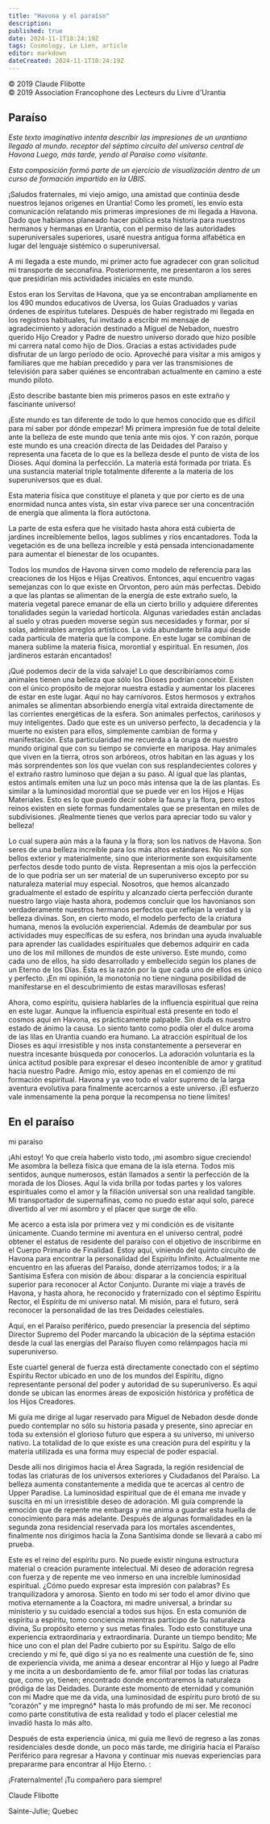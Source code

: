 ```yaml
---
title: "Havona y el paraíso"
description: 
published: true
date: 2024-11-1T18:24:19Z
tags: Cosmology, Le Lien, article
editor: markdown
dateCreated: 2024-11-1T18:24:19Z
---
```


<p class="v-card tema v-sheet--gris claro aclarar-3 px-2">© 2019 Claude Flibotte<br>© 2019 Association Francophone des Lecteurs du Livre d'Urantia</p>


## Paraíso

_Este texto imaginativo intenta describir las impresiones de un urantiano llegado al mundo. receptor del séptimo circuito del universo central de Havona Luego, más tarde, yendo al Paraíso como visitante._

_Esta composición formó parte de un ejercicio de visualización dentro de un curso de formación impartido en la UBIS._

¡Saludos fraternales, mi viejo amigo, una amistad que continúa desde nuestros lejanos orígenes en Urantia! Como les prometí, les envío esta comunicación relatando mis primeras impresiones de mi llegada a Havona. Dado que habíamos planeado hacer pública esta historia para nuestros hermanos y hermanas en Urantia, con el permiso de las autoridades superuniversales superiores, usaré nuestra antigua forma alfabética en lugar del lenguaje sistémico o superuniversal.

A mi llegada a este mundo, mi primer acto fue agradecer con gran solicitud mi transporte de seconafina. Posteriormente, me presentaron a los seres que presidirían mis actividades iniciales en este mundo.

Estos eran los Servitas de Havona, que ya se encontraban ampliamente en los 490 mundos educativos de Uversa, los Guías Graduados y varias órdenes de espíritus tutelares. Después de haber registrado mi llegada en los registros habituales, fui invitado a escribir mi mensaje de agradecimiento y adoración destinado a Miguel de Nebadon, nuestro querido Hijo Creador y Padre de nuestro universo dorado que hizo posible mi carrera natal como hijo de Dios. Gracias a estas actividades pude disfrutar de un largo período de ocio. Aproveché para visitar a mis amigos y familiares que me habían precedido y para ver las transmisiones de televisión para saber quiénes se encontraban actualmente en camino a este mundo piloto.

¡Esto describe bastante bien mis primeros pasos en este extraño y fascinante universo!

¡Este mundo es tan diferente de todo lo que hemos conocido que es difícil para mí saber por dónde empezar! Mi primera impresión fue de total deleite ante la belleza de este mundo que tenía ante mis ojos. Y con razón, porque este mundo es una creación directa de las Deidades del Paraíso y representa una faceta de lo que es la belleza desde el punto de vista de los Dioses. Aquí domina la perfección. La materia está formada por triata. Es una sustancia material triple totalmente diferente a la materia de los superuniversos que es dual.

Esta materia física que constituye el planeta y que por cierto es de una enormidad nunca antes vista, sin estar viva parece ser una concentración de energía que alimenta la flora autóctona.

La parte de esta esfera que he visitado hasta ahora está cubierta de jardines increíblemente bellos, lagos sublimes y ríos encantadores. Toda la vegetación es de una belleza increíble y está pensada intencionadamente para aumentar el bienestar de los ocupantes.

Todos los mundos de Havona sirven como modelo de referencia para las creaciones de los Hijos e Hijas Creativos. Entonces, aquí encuentro vagas semejanzas con lo que existe en Orvonton, pero aún más perfectas. Debido a que las plantas se alimentan de la energía de este extraño suelo, la materia vegetal parece emanar de ella un cierto brillo y adquiere diferentes tonalidades según la variedad hortícola. Algunas variedades están ancladas al suelo y otras pueden moverse según sus necesidades y formar, por sí solas, admirables arreglos artísticos. La vida abundante brilla aquí desde cada partícula de materia que la compone. En este lugar se combinan de manera sublime la materia física, morontial y espiritual. En resumen, ¡los jardineros estarán encantados!

¡Qué podemos decir de la vida salvaje! Lo que describiríamos como animales tienen una belleza que sólo los Dioses podrían concebir. Existen con el único propósito de mejorar nuestra estadía y aumentar los placeres de estar en este lugar. Aquí no hay carnívoros. Estos hermosos y extraños animales se alimentan absorbiendo energía vital extraída directamente de las corrientes energéticas de la esfera. Son animales perfectos, cariñosos y muy inteligentes. Dado que este es un universo perfecto, la decadencia y la muerte no existen para ellos, simplemente cambian de forma y manifestación. Esta particularidad me recuerda a la oruga de nuestro mundo original que con su tiempo se convierte en mariposa. Hay animales que viven en la tierra, otros son arbóreos, otros habitan en las aguas y los más sorprendentes son los que vuelan con sus resplandecientes colores y el extraño rastro luminoso que dejan a su paso. Al igual que las plantas, estos antimals emiten una luz un poco más intensa que la de las plantas. Es similar a la luminosidad morontial que se puede ver en los Hijos e Hijas Materiales. Esto es lo que puedo decir sobre la fauna y la flora, pero estos reinos existen en siete formas fundamentales que se presentan en miles de subdivisiones. ¡Realmente tienes que verlos para apreciar todo su valor y belleza!

Lo cual supera aún más a la fauna y la flora; son los nativos de Havona. Son seres de una belleza increíble para los más altos estándares. No sólo son bellos exterior y materialmente, sino que interiormente son exquisitamente perfectos desde todo punto de vista. Representan a mis ojos la perfección de lo que podría ser un ser material de un superuniverso excepto por su naturaleza material muy especial. Nosotros, que hemos alcanzado gradualmente el estado de espíritu y alcanzado cierta perfección durante nuestro largo viaje hasta ahora, podemos concluir que los havonianos son verdaderamente nuestros hermanos perfectos que reflejan la verdad y la belleza divinas. Son, en cierto modo, el modelo perfecto de la criatura humana, menos la evolución experiencial. Además de deambular por sus actividades muy específicas de su esfera, nos brindan una ayuda invaluable para aprender las cualidades espirituales que debemos adquirir en cada uno de los mil millones de mundos de este universo. Este mundo, como cada uno de ellos, ha sido desarrollado y embellecido según los planes de un Eterno de los Días. Ésta es la razón por la que cada uno de ellos es único y perfecto. ¡En mi opinión, la monotonía no tiene ninguna posibilidad de manifestarse en el descubrimiento de estas maravillosas esferas!

Ahora, como espíritu, quisiera hablarles de la influencia espiritual que reina en este lugar. Aunque la influencia espiritual está presente en todo el cosmos aquí en Havona, es prácticamente palpable. Sin duda es nuestro estado de ánimo la causa. Lo siento tanto como podía oler el dulce aroma de las lilas en Urantia cuando era humano. La atracción espiritual de los Dioses es aquí irresistible y nos insta constantemente a perseverar en nuestra incesante búsqueda por conocerlos. La adoración voluntaria es la única actitud posible para expresar el deseo incontenible de amor y gratitud hacia nuestro Padre. Amigo mío, estoy apenas en el comienzo de mi formación espiritual. Havona y ya veo todo el valor supremo de la larga aventura evolutiva para finalmente acercarnos a este universo. ¡El esfuerzo vale inmensamente la pena porque la recompensa no tiene límites!

## En el paraíso

mi paraíso

¡Ahí estoy! Yo que creía haberlo visto todo, ¡mi asombro sigue creciendo! Me asombra la belleza física que emana de la isla eterna. Todos mis sentidos, aunque numerosos, están llamados a sentir la perfección de la morada de los Dioses. Aquí la vida brilla por todas partes y los valores espirituales como el amor y la filiación universal son una realidad tangible. Mi transportador de supernafinas, como no puedo estar aquí solo, parece divertido al ver mi asombro y el placer que surge de ello.

Me acerco a esta isla por primera vez y mi condición es de visitante únicamente. Cuando termine mi aventura en el universo central, podré obtener el estatus de residente del paraíso con el objetivo de inscribirme en el Cuerpo Primario de Finalidad. Estoy aquí, viniendo del quinto circuito de Havona para encontrar la personalidad del Espíritu Infinito. Actualmente me encuentro en las afueras del Paraíso, donde aterrizamos todos; ir a la Santísima Esfera con misión de ábou: disparar a la conciencia espiritual superior para reconocer al Actor Conjunto. Durante mi viaje a través de Havona, y hasta ahora, he reconocido y fraternizado con el séptimo Espíritu Rector, el Espíritu de mi universo natal. Mi misión, para el futuro, será reconocer la personalidad de las tres Deidades celestiales.

Aquí, en el Paraíso periférico, puedo presenciar la presencia del séptimo Director Supremo del Poder marcando la ubicación de la séptima estación desde la cual las energías del Paraíso fluyen como relámpagos hacia mi superuniverso.

Este cuartel general de fuerza está directamente conectado con el séptimo Espíritu Rector ubicado en uno de los mundos del Espíritu, digno representante personal del poder y autoridad de su superuniverso. Es aquí donde se ubican las enormes áreas de exposición histórica y profética de los Hijos Creadores.

Mi guía me dirige al lugar reservado para Miguel de Nebadon desde donde puedo contemplar no sólo su historia pasada y presente, sino apreciar en toda su extensión el glorioso futuro que espera a su universo, mi universo nativo. La totalidad de lo que existe es una creación pura del espíritu y la materia utilizada es una forma muy especial de poder espacial.

Desde allí nos dirigimos hacia el Área Sagrada, la región residencial de todas las criaturas de los universos exteriores y Ciudadanos del Paraíso. La belleza aumenta constantemente a medida que te acercas al centro de Upper Paradise. La luminosidad espiritual que de él emana me invade y suscita en mí un irresistible deseo de adoración. Mi guía comprende la emoción que de repente me embarga y me anima a guardar esta huella de conocimiento para más adelante. Después de algunas formalidades en la segunda zona residencial reservada para los mortales ascendentes, finalmente nos dirigimos hacia la Zona Santísima donde se llevará a cabo mi prueba.

Este es el reino del espíritu puro. No puede existir ninguna estructura material o creación puramente intelectual. Mi deseo de adoración regresa con fuerza y de repente me veo inmerso en una increíble luminosidad espiritual. ¿Cómo puedo expresar esta impresión con palabras? Es tranquilizadora y amorosa. Siento en todo mi ser todo el amor divino que motiva eternamente a la Coactora, mi madre universal, a brindar su ministerio y su cuidado esencial a todos sus hijos. En esta comunión de espíritu a espíritu, tomo conciencia mientras participo de Su naturaleza divina, Su propósito eterno y sus metas finales. Todo esto constituye una experiencia extraordinaria y extraordinaria. Durante un tiempo bendito; Me hice uno con el plan del Padre cubierto por su Espíritu. Salgo de ello creciendo y mi fe, qué digo si ya no es realmente una cuestión de fe, sino de experiencia vivida, me anima a desear encontrar al Hijo y luego al Padre y me incita a un desbordamiento de fe. amor filial por todas las criaturas que, como yo, tienen; encontrado donde encontraremos la naturaleza pródiga de las Deidades. Durante este momento de eternidad y comunión con mi Madre que me da vida, una luminosidad de espíritu puro brotó de su “corazón” y me impregnó* hasta lo más profundo de mi ser. Me reconocí como parte constitutiva de esta realidad y todo el placer celestial me invadió hasta lo más alto.

Después de esta experiencia única, mi guía me llevó de regreso a las zonas residenciales desde donde, un poco más tarde, me dirigiría hacia el Paraíso Periférico para regresar a Havona y continuar mis nuevas experiencias para prepararme para encontrar al Hijo Eterno. :

¡Fraternalmente! ¡Tu compañero para siempre!

Claude Flibotte

Sainte-Jưlie; Quebec

